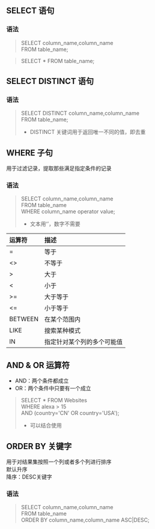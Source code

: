 ## SELECT 语句
### 语法
> SELECT column_name,column_name  
FROM table_name;  

> SELECT * FROM table_name;  


## SELECT DISTINCT 语句
### 语法
> SELECT DISTINCT column_name,column_name  
FROM table_name;  
> * DISTINCT 关键词用于返回唯一不同的值，即去重  


## WHERE 子句
用于过滤记录，提取那些满足指定条件的记录
### 语法
> SELECT column_name,column_name  
FROM table_name  
WHERE column_name operator value;  
> * 文本用‘’，数字不需要  

|  运算符   | 描述  |
|  :----  | :----  |
|=	|等于|
|<>	|不等于|
|>	|大于|
|<	|小于|
|>=	|大于等于|
|<=	|小于等于|
|BETWEEN	|在某个范围内|
|LIKE	|搜索某种模式|
|IN	|指定针对某个列的多个可能值|

## AND & OR 运算符
* AND：两个条件都成立
* OR：两个条件中只要有一个成立
> SELECT * FROM Websites  
WHERE alexa > 15  
AND (country='CN' OR country='USA');  
> * 可以结合使用

## ORDER BY 关键字
用于对结果集按照一个列或者多个列进行排序  
默认升序  
降序：DESC关键字
### 语法
> SELECT column_name,column_name  
FROM table_name  
ORDER BY column_name,column_name ASC|DESC;


